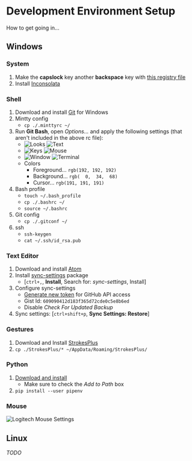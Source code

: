 # Development Environment Setup
How to get going in...

## Windows

### System
1. Make the **capslock** key another **backspace** key with [this registry file](/caps-to-bs.reg)
2. Install [Inconsolata](/fonts/Inconsolata-Regular.ttf)

### Shell
1. Download and install [Git](https://git-scm.com/download/win) for Windows
2. Mintty config
    * `cp ./.minttyrc ~/`
3. Run **Git Bash**, open *Options...* and apply the following settings (that aren't included in the above rc file):
    * ![Looks](/images/Looks.png) ![Text](/images/Text.png)
    * ![Keys](/images/Keys.png) ![Mouse](/images/Mouse.png)
    * ![Window](/images/Window.png) ![Terminal](/images/Terminal.png)
    * Colors
        - Foreground... `rgb(192, 192, 192)`
        - Background... `rgb(  0,  34,  68)`
        - Cursor...     `rgb(191, 191, 191)`
4. Bash profile
    * `touch ~/.bash_profile`
    * `cp ./.bashrc ~/`
    * `source ~/.bashrc`
5. Git config
    * `cp ./.gitconf ~/`
6. ssh
    * `ssh-keygen`
    * `cat ~/.ssh/id_rsa.pub`

### Text Editor
1. Download and install [Atom](https://atom.io/download/windows_x64)
2. Install [sync-settings](https://atom.io/packages/sync-settings) package
    * [`ctrl+,`, **Install**, Search for: *sync-settings*, Install]
3. Configure sync-settings
    * [Generate new token](https://github.com/settings/tokens) for GitHub API access
    * Gist Id: `609090412d183f365d72cde0c5e8b6ed`
    * Disable *Check For Updated Backup*
4. Sync settings: [`ctrl+shift+p`, **Sync Settings: Restore**]

### Gestures
1. Download and Install [StrokesPlus](http://www.strokesplus.com/downloads/)
2. `cp ./StrokesPlus/* ~/AppData/Roaming/StrokesPlus/`

### Python
1. [Download and install](https://www.python.org/)
    * Make sure to check the *Add to Path* box
2. `pip install --user pipenv`

### Mouse
![Logitech Mouse Settings](/images/Logitech.png)

## Linux
*TODO*
